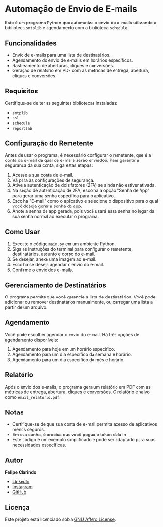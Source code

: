 # Automação de Envio de E-mails

Este é um programa Python que automatiza o envio de e-mails utilizando a biblioteca `smtplib` e agendamento com a biblioteca `schedule`.

## Funcionalidades

- Envio de e-mails para uma lista de destinatários.
- Agendamento do envio de e-mails em horários específicos.
- Rastreamento de aberturas, cliques e conversões.
- Geração de relatório em PDF com as métricas de entrega, abertura, cliques e conversões.

## Requisitos

Certifique-se de ter as seguintes bibliotecas instaladas:

- `smtplib`
- `ssl`
- `schedule`
- `reportlab`

## Configuração do Remetente

Antes de usar o programa, é necessário configurar o remetente, que é a conta de e-mail da qual os e-mails serão enviados. Para garantir a segurança da sua conta, siga estas etapas:

1. Acesse a sua conta de e-mail.
2. Vá para as configurações de segurança.
3. Ative a autenticação de dois fatores (2FA) se ainda não estiver ativada.
4. Na seção de autenticação de 2FA, escolha a opção "Senha de App" para gerar uma senha específica para o aplicativo.
5. Escolha "E-mail" como o aplicativo e selecione o dispositivo para o qual você deseja gerar a senha de app.
6. Anote a senha de app gerada, pois você usará essa senha no lugar da sua senha normal ao executar o programa.

## Como Usar

1. Execute o código `main.py` em um ambiente Python.
2. Siga as instruções do terminal para configurar o remetente, destinatários, assunto e corpo do e-mail.
3. Se desejar, anexe uma imagem ao e-mail.
4. Escolha se deseja agendar o envio do e-mail.
5. Confirme o envio dos e-mails.

## Gerenciamento de Destinatários

O programa permite que você gerencie a lista de destinatários. Você pode adicionar ou remover destinatários manualmente, ou carregar uma lista a partir de um arquivo.

## Agendamento

Você pode escolher agendar o envio do e-mail. Há três opções de agendamento disponíveis:

1. Agendamento para hoje em um horário específico.
2. Agendamento para um dia específico da semana e horário.
3. Agendamento para um dia específico do mês e horário.

## Relatório

Após o envio dos e-mails, o programa gera um relatório em PDF com as métricas de entrega, abertura, cliques e conversões. O relatório é salvo como `email_relatorio.pdf`.

## Notas

- Certifique-se de que sua conta de e-mail permita acesso de aplicativos menos seguros.
- Em sua senha, é precisa que você pegue o token dela in
- Este código é um exemplo simplificado e pode ser adaptado para suas necessidades específicas.

## Autor

 **Felipe Clarindo**
  - [LinkedIn](https://www.linkedin.com/in/felipe-clarindo-934578289/)
  - [Instagram](https://www.instagram.com/lipethegoat)
  - [GitHub](https://github.com/felipeclarindo)


## Licença

Este projeto está licenciado sob a [GNU Affero License](https://www.gnu.org/licenses/agpl-3.0.html).

